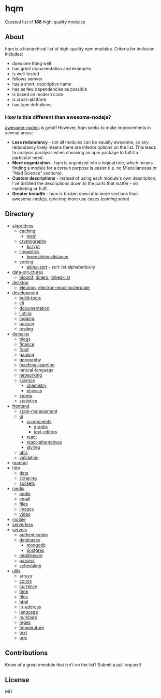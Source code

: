 # hqm

[Curated list](#directory) of **188** high-quality modules

## About

hqm is a hierarchical list of high-quality npm modules. Criteria for inclusion includes:
* does one thing well
* has great documentation and examples
* is well-tested
* follows semver
* has a short, descriptive name
* has as few dependencies as possible
* is based on modern code
* is cross-platform
* has type definitions

### How is this different than awesome-nodejs?

[awesome-nodejs](https://github.com/sindresorhus/awesome-nodejs) is great! However, hqm seeks to make improvements in several areas:
* **Less redundancy** - not all modules can be equally awesome, so any redundancy likely means there are inferior options on the list. This leads to analysis paralysis when choosing an npm package to fulfill a particular need.
* **More organization** - hqm is organized into a logical tree, which means finding a module for a certain purpose is easier (i.e. no Miscellaneous or "Mad Science" sections).
* **Custom descriptions** - instead of using each module's own description, I've distilled the descriptions down to the parts that matter - no marketing or fluff.
* **Greater breadth** - hqm is broken down into more sections than awesome-nodejs, covering more use cases *(coming soon)*

## Directory

* [algorithms](algorithms)
  * [caching](algorithms/caching)
    * [mem](https://github.com/sindresorhus/mem)
  * [cryptography](algorithms/cryptography)
    * [bcrypt](https://github.com/dcodeIO/bcrypt.js)
  * [linguistics](algorithms/linguistics)
    * [levenshtein-distance](https://github.com/hiddentao/fast-levenshtein)
  * [sorting](algorithms/sorting)
    * [alpha-sort](https://github.com/sindresorhus/alpha-sort) - sort list alphabetically
* [data-structures](data-structures)
  * [bloomf](https://github.com/khalilw1/bloomf), [dinero](https://github.com/sarahdayan/dinero.js), [linked-list](https://github.com/wooorm/linked-list)
* [desktop](desktop)
  * [electron](https://github.com/electron/electron), [electron-react-boilerplate](https://github.com/chentsulin/electron-react-boilerplate)
* [development](development)
  * [build-tools](development/build-tools)
  * [cli](development/cli)
  * [documentation](development/documentation)
  * [linting](development/linting)
  * [logging](development/logging)
  * [parsing](development/meta/parsing)
  * [testing](development/testing)
* [domains](domains)
  * [blogs](domains/blogs)
  * [finance](domains/finance)
  * [food](domains/food)
  * [gaming](domains/gaming)
  * [geography](domains/geography)
  * [machine-learning](domains/machine-learning)
  * [natural-language](domains/natural-language)
  * [networking](domains/networking)
  * [science](domains/science)
    * [chemistry](domains/science/chemistry)
    * [physics](domains/science/physics)
  * [sports](domains/sports)
  * [statistics](domains/statistics)
* [frontend](frontend)
  * [state-management](frontend/state-management)
  * [ui](frontend/ui)
    * [components](frontend/ui/components)
      * [graphs](frontend/ui/components/graphs)
      * [text-editors](frontend/ui/components/text-editors)
    * [react](frontend/ui/react)
    * [react-alternatives](frontend/ui/react-alternatives)
    * [styling](frontend/ui/styling)
  * [utils](frontend/utils)
  * [validation](frontend/validation)
* [graphql](graphql)
* [http](http)
  * [data](http/data)
  * [scraping](http/scraping)
  * [sockets](http/sockets)
* [media](media)
  * [audio](media/audio)
  * [email](media/email)
  * [files](media/files)
  * [images](media/images)
  * [video](media/video)
* [mobile](mobile)
* [serverless](serverless)
* [servers](servers)
  * [authentication](servers/authentication)
  * [databases](servers/databases)
    * [mongodb](servers/databases/mongodb)
    * [postgres](servers/databases/postgres)
  * [middleware](servers/middleware)
  * [parsers](servers/parsers)
  * [scheduling](servers/scheduling)
* [utils](utils)
  * [arrays](utils/arrays)
  * [colors](utils/colors)
  * [currency](utils/currency)
  * [time](utils/date-time)
  * [files](utils/files)
  * [html](utils/html)
  * [ip-address](utils/ip-address)
  * [language](utils/language)
  * [numbers](utils/numbers)
  * [regex](utils/regex)
  * [temperature](utils/temperature)
  * [text](utils/text)
  * [urls](utils/urls)

## Contributions

Know of a great emodule that isn't on the list? Submit a pull request!

## License

MIT
